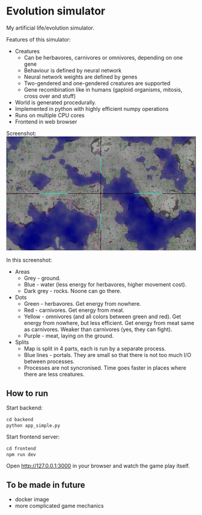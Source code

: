 # Evolution simulator

My artificial life/evolution simulator.

Features of this simulator:
* Creatures
    * Can be herbavores, carnivores or omnivores, depending on one gene
    * Behaviour is defined by neural network
    * Neural network weights are defined by genes
    * Two-gendered and one-gendered creatures are supported
    * Gene recombination like in humans (gaploid organisms, mitosis, cross over and stuff)
* World is generated procedurally.
* Implemented in python with highly efficient numpy operations
* Runs on multiple CPU cores
* Frontend in web browser

Screenshot:
![](example.png)

In this screenshot:
* Areas
    * Grey - ground.
    * Blue - water (less energy for herbavores, higher movement cost).
    * Dark grey - rocks. Noone can go there.
* Dots
    * Green - herbavores. Get energy from nowhere.
    * Red - carnivores. Get energy from meat.
    * Yellow - omnivores (and all colors between green and red). Get energy from nowhere, but less efficient. Get energy from meat same as carnivores. Weaker than carnivores (yes, they can fight).
    * Purple - meat, laying on the ground.
* Splits
    * Map is split in 4 parts, each is run by a separate process.
    * Blue lines - portals. They are small so that there is not too much I/O between processes.
    * Processes are not syncronised. Time goes faster in places where there are less creatures.

## How to run
Start backend:

```
cd backend
python app_simple.py
```

Start frontend server:

```
cd frontend
npm run dev
```

Open http://127.0.0.1:3000 in your browser and watch the game play itself.

## To be made in future
* docker image
* more complicated game mechanics